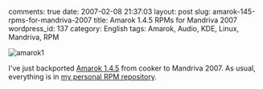 comments: true
date: 2007-02-08 21:37:03
layout: post
slug: amarok-145-rpms-for-mandriva-2007
title: Amarok 1.4.5 RPMs for Mandriva 2007
wordpress_id: 137
category: English
tags: Amarok, Audio, KDE, Linux, Mandriva, RPM

![amarok1](/static/uploads/2007/02/amarok1.png)

I've just backported [Amarok 1.4.5](http://amarok.kde.org/content/view/10/66/) from cooker to Mandriva 2007. As usual, everything is in [my personal RPM repository](http://kevin.deldycke.com/mandriva-rpm-repository/).
